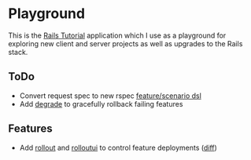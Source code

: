 # Playground

This is the [Rails Tutorial](http://ruby.railstutorial.org/) application which I use as a playground
for exploring new client and server projects as well as upgrades to the Rails stack.

## ToDo

- Convert request spec to new rspec [feature/scenario dsl](https://www.relishapp.com/rspec/rspec-rails/docs/feature-specs/feature-spec)
- Add [degrade](https://github.com/jamesgolick/degrade) to gracefully rollback failing features

## Features
- Add [rollout](https://github.com/bitlove/rollout) and [rolloutui](https://github.com/jrallison/rollout_ui) to control feature deployments ([diff](https://github.com/timkuntz/playground/commit/e2cb96c317e44854ebfd2a165af3e2458a011dbe))
